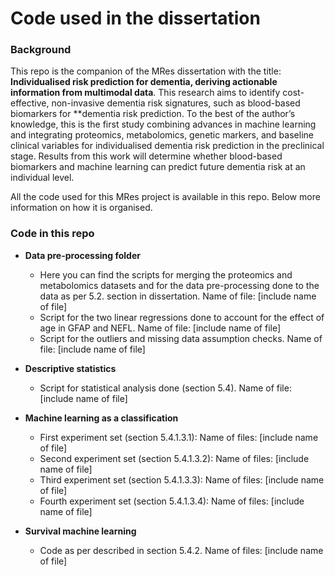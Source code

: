 # Code used in the dissertation
### Background
This repo is the companion of the MRes dissertation with the title: **Individualised risk prediction for dementia, deriving actionable information from multimodal data**. This research aims to identify cost-effective, non-invasive dementia risk signatures, such as blood-based biomarkers for **dementia risk prediction. To the best of the author’s knowledge, this is the first study combining advances in machine learning and integrating proteomics, metabolomics, genetic markers, and baseline clinical variables for individualised dementia risk prediction in the preclinical stage. Results from this work will determine whether blood-based biomarkers and machine learning can predict future dementia risk at an individual level. 

All the code used for this MRes project is available in this repo. Below more information on how it is organised.

### Code in this repo
- **Data pre-processing folder**  
    - Here you can find the scripts for merging the proteomics and metabolomics datasets and for the data pre-processing done to the data as per 5.2. section in dissertation. Name of file: [include name of file]
    - Script for the two linear regressions done to account for the effect of age in GFAP and NEFL. Name of file: [include name of file]
    - Script for the outliers and missing data assumption checks. Name of file: [include name of file]

- **Descriptive statistics**
    - Script for statistical analysis done (section 5.4). Name of file: [include name of file]
 
- **Machine learning as a classification**
    - First experiment set (section 5.4.1.3.1): Name of files: [include name of file]
    - Second experiment set (section 5.4.1.3.2): Name of files: [include name of file]
    - Third experiment set (section 5.4.1.3.3): Name of files: [include name of file]
    - Fourth experiment set (section 5.4.1.3.4): Name of files: [include name of file]
 
- **Survival machine learning**
    -  Code as per described in section 5.4.2. Name of files: [include name of file]
 
      
